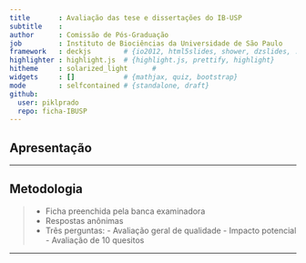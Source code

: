 ```yaml
---
title       : Avaliação das tese e dissertações do IB-USP
subtitle    : 
author      : Comissão de Pós-Graduação
job         : Instituto de Biociências da Universidade de São Paulo
framework   : deckjs        # {io2012, html5slides, shower, dzslides, ...}
highlighter : highlight.js  # {highlight.js, prettify, highlight}
hitheme     : solarized_light      # 
widgets     : []            # {mathjax, quiz, bootstrap}
mode        : selfcontained # {standalone, draft}
github:
  user: piklprado
  repo: ficha-IBUSP
---
```


## Apresentação

---

## Metodologia
> - Ficha preenchida pela banca examinadora
> - Respostas anônimas
> - Três perguntas:
    - Avaliação geral de qualidade
    - Impacto potencial
    - Avaliação de 10 quesitos

---
